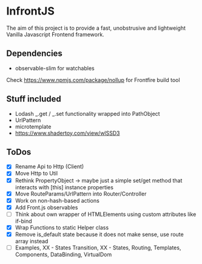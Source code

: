 # InfrontJS

The aim of this project is to provide a fast, unobstrusive and lightweight Vanilla Javascript Frontend framework.

## Dependencies

- observable-slim for watchables

Check
https://www.npmjs.com/package/nollup
for Frontfire build tool


## Stuff included

- Lodash _.get / _.set functionality wrapped into PathObject
- UrlPattern
- microtemplate 
- https://www.shadertoy.com/view/wlSSD3

## ToDos

- [X] Rename Api to Http (Client)
- [x] Move Http to Util
- [x] Rethink PropertyObject -> maybe just a simple set/get method that interacts with [this] instance properties
- [x] Move RouteParams/UrlPattern into Router/Controller
- [x] Work on non-hash-based actions
- [x] Add Front.js observables
- [ ] Think about own wrapper of HTMLElements using custom attributes like if-bind
- [x] Wrap Functions to static Helper class
- [x] Remove is_default state because it does not make sense, use route array instead
- [ ] Examples, XX - States Transition, XX - States, Routing, Templates, Components, DataBinding, VirtualDom
